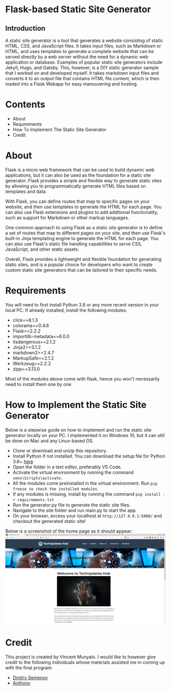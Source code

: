 # Flask-based Static Site Generator

## Introduction

A static site generator is a tool that generates a website consisting of static HTML, CSS, and JavaScript files. It takes input files, such as Markdown or HTML, and uses templates to generate a complete website that can be served directly by a web server without the need for a dynamic web application or database. Examples of popular static site generators include Jekyll, Hugo, and Gatsby. This, however, is a DIY static generator sample that I worked on and developed myself. It takes markdown input files and converts it to an output file that contains HTML file content, which is then loaded into a Flask Webapp for easy manouvering and hosting.

# Contents

- About
- Requirements
- How To Implement The Static Site Generator
- Credit

# About

Flask is a micro web framework that can be used to build dynamic web applications, but it can also be used as the foundation for a static site generator. Flask provides a simple and flexible way to generate static sites by allowing you to programmatically generate HTML files based on templates and data.

With Flask, you can define routes that map to specific pages on your website, and then use templates to generate the HTML for each page. You can also use Flask extensions and plugins to add additional functionality, such as support for Markdown or other markup languages.

One common approach to using Flask as a static site generator is to define a set of routes that map to different pages on your site, and then use Flask's built-in Jinja templating engine to generate the HTML for each page. You can also use Flask's static file handling capabilities to serve CSS, JavaScript, and other static assets.

Overall, Flask provides a lightweight and flexible foundation for generating static sites, and is a popular choice for developers who want to create custom static site generators that can be tailored to their specific needs.

# Requirements

You will need to first install Python 3.8 or any more recent version in your local PC. If already installed, install the following modules:

- click==8.1.3
- colorama==0.4.6
- Flask==2.2.2
- importlib-metadata==6.0.0
- itsdangerous==2.1.2
- Jinja2==3.1.2
- markdown2==2.4.7
- MarkupSafe==2.1.2
- Werkzeug==2.2.2
- zipp==3.13.0

Most of the modules above come with flask, hence you won't necessarily need to install them one by one

# How to Implement the Static Site Generator

Below is a stepwise guide on how to implement and run the static site generator locally on your PC. I implemented it on Windows 10, but it can still be done on Mac and any Linux-based OS.

- Clone or download and unzip this repository.
- Install Python if not installed. You can download the setup file for Python 3.8+ [here](https://www.python.org/downloads/)
- Open the folder in a text editor, preferably VS Code.
- Activate the virtual environment by running the command `venv\Scripts\activate.`
- All the modules come preinstalled in the virtual environment. Run `pip freeze to check the installed modules`.
- If any modules is missing, install by running the command `pip install -r requirements.txt`
- Run the generator.py file to generate the static site files.
- Navigate to the site folder and run main.py to start the app.
- On your browser, access your localhost at `http://127.0.0.1:5000/` and checkout the generated static site!

Below is a screenshot of the home page as it should appear:
![Alt text](./site/static/img/homepage.png?raw=true "Title")

# Credit

This project is created by Vincent Munyalo. I would like to however give credit to the following individuals whose materials assisted me in coming up with the final program:

- [Dmitry Semenov](https://dimsemenov.com)
- [Anthony](https://github.com/PrettyPrinted)
